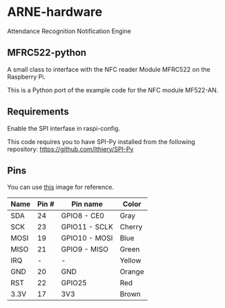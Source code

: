ARNE-hardware
=============
Attendance Recognition Notification Engine

## MFRC522-python

A small class to interface with the NFC reader Module MFRC522 on the Raspberry Pi.

This is a Python port of the example code for the NFC module MF522-AN.

## Requirements
Enable the SPI interfase in raspi-config.

This code requires you to have SPI-Py installed from the following repository:
https://github.com/lthiery/SPI-Py

## Pins
You can use [this](https://i.imgur.com/DRsymlo.png) image for reference.

| Name | Pin # | Pin name      | Color |
|------|-------|---------------|-------|
| SDA  | 24    | GPIO8 - CE0   | Gray  |
| SCK  | 23    | GPIO11 - SCLK | Cherry|
| MOSI | 19    | GPIO10 - MOSI | Blue  |
| MISO | 21    | GPIO9 - MISO  | Green |
| IRQ  | -     | -             | Yellow|
| GND  | 20    | GND           | Orange|
| RST  | 22    | GPIO25        | Red   |
| 3.3V | 17    | 3V3           | Brown |
